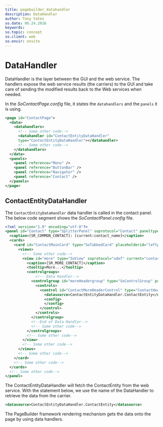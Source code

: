 ```yaml
---
title: pagebuilder_datahandler
description: DataHandler
author: Tony Yates
so.date: 06.24.2016
keywords:
so.topic: concept
so.client: web
so.envir: onsite
---
```


# DataHandler

DataHandler is the layer between the GUI and the web service. The handlers expose the web service results (the carriers) to the GUI and take care of sending the modified results back to the Web services when needed.

In the *SoContactPage.config* file, it states the `datahandlers` and the `panels` it is using.

```XML
<page id="ContactPage">
  <data>
    <datahandlers>
      <!-- Some other code-->
      <datahandler id="ContactEntityDataHandler"
      type="ContactEntityDataHandler"></datahandler>
      <!-- Some other code-->
    </datahandlers>
  </data>
  <panels>
    <panel reference="Menu" />
    <panel reference="ButtonBar" />
    <panel reference="Navigator" />
    <panel reference="Contact" />
  </panels>
</page>
```

## ContactEntityDataHandler

The `ContactEntityDataHandler` data handler is called in the contact panel. The below code segment shows the *SoContactPanel.config* file.

```XML
<?xml version="1.0" encoding="utf-8"?>
<panel id="Contact" type="SplitterPanel" soprotocol="Contact" paneltype="Main" placeholderid="MainPlaceHolder">
  <caption>[SR_COMMON_CONTACT]: [current:contact_name]</caption>
  <cards>
    <card id="ContactMainCard" type="SoTabbedCard" placeholderid="leftpanel" cardtype="MainCard">
      <views>
        <!-- Some other code-->       
        <view id="more" type="SoView" soprotocol="udef" current="contact">
          <caption>[SR_MORE_CONTACT]</caption>
          <tooltip>More...</tooltip>
          <controlgroups>
              <!-- Data Handler-->       
            <controlgroup id="moreHeadergroup" type="SoControlGroup" position="absolute" top="5px" left="5px" right="20px">
              <controls>
                <control id="ContactMoreHeaderControl" type="ContactHeader">
                  <datasource>ContactEntityDataHandler.ContactEntity</datasource>
                  <config>
                  </config>
                </control>
              </controls>
            </controlgroup>
            <!--End of Data Handler-->
            <!-- Some other code-->
          </controlgroups>
          <!-- Some other code-->
        </view>
        <!-- Some other code-->
      </views>
      <!-- Some other code-->
    </card>
    <!-- Some other code-->
  </cards>
  <!-- Some other code-->
</panel>
```

The ContactEntityDataHandler will fetch the ContactEntity from the web service. With the statement below, we use the name of the DataHandler to retrieve the data from the carrier.

```XML
<datasource>ContactEntityDataHandler.ContactEntity</datasource>
```

The PageBuilder framework rendering mechanism gets the data onto the page by using data handlers.
